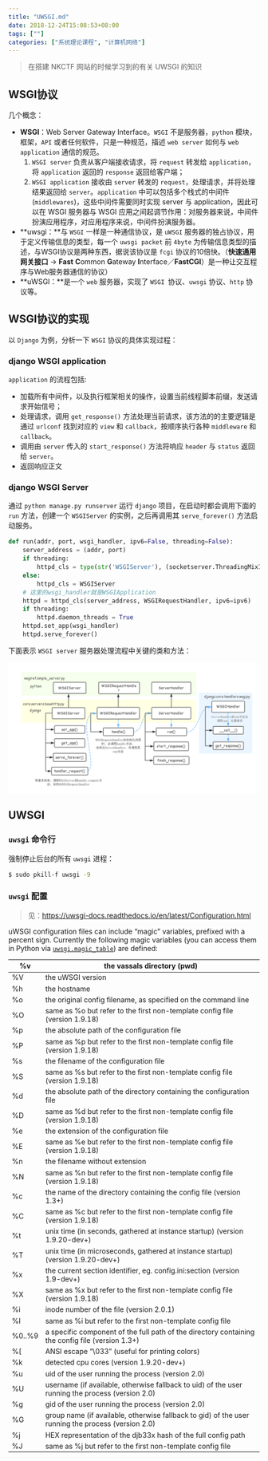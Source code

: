 ```yaml
---
title: "UWSGI.md"
date: 2018-12-24T15:08:53+08:00
tags: [""]
categories: ["系统理论课程", "计算机网络"]
---
```


> 在搭建 NKCTF 网站的时候学习到的有关 UWSGI 的知识

## WSGI协议

几个概念：

- **WSGI**：Web Server Gateway Interface。`WSGI` 不是服务器，`python` 模块，框架，`API` 或者任何软件，只是一种规范，描述 `web server` 如何与 `web application` 通信的规范。
  1. `WSGI server` 负责从客户端接收请求，将 `request` 转发给 `application`，将 `application` 返回的 `response` 返回给客户端；
  2. `WSGI application` 接收由 `server` 转发的 `request`，处理请求，并将处理结果返回给 `server`。`application` 中可以包括多个栈式的中间件(`middlewares`)，这些中间件需要同时实现 server 与 application，因此可以在 WSGI 服务器与 WSGI 应用之间起调节作用：对服务器来说，中间件扮演应用程序，对应用程序来说，中间件扮演服务器。
- **uwsgi：**与 `WSGI` 一样是一种通信协议，是 `uWSGI` 服务器的独占协议，用于定义传输信息的类型，每一个 `uwsgi packet` 前 `4byte` 为传输信息类型的描述，与WSGI协议是两种东西，据说该协议是 `fcgi` 协议的10倍快。（**快速通用网关接口** &rarr; **Fast** **C**ommon **G**ateway **I**nterface／**FastCGI**）是一种让交互程序与Web服务器通信的协议）
- **uWSGI：**是一个 `web` 服务器，实现了 `WSGI `协议、`uwsgi` 协议、`http` 协议等。

## WSGI协议的实现

以 `Django` 为例，分析一下 `WSGI` 协议的具体实现过程：

### django WSGI application

`application` 的流程包括:

- 加载所有中间件，以及执行框架相关的操作，设置当前线程脚本前缀，发送请求开始信号；
- 处理请求，调用 `get_response()` 方法处理当前请求，该方法的的主要逻辑是通过 `urlconf` 找到对应的 `view` 和 `callback`，按顺序执行各种 `middleware` 和 `callback`。
- 调用由 `server` 传入的 `start_response()` 方法将响应 `header` 与 `status` 返回给 `server`。
- 返回响应正文

### django WSGI Server

通过 `python manage.py runserver` 运行 `django` 项目，在启动时都会调用下面的 `run` 方法，创建一个 `WSGIServer` 的实例，之后再调用其 `serve_forever()` 方法启动服务。

```python
def run(addr, port, wsgi_handler, ipv6=False, threading=False):
    server_address = (addr, port)
    if threading:
        httpd_cls = type(str('WSGIServer'), (socketserver.ThreadingMixIn, WSGIServer), {})
    else:
        httpd_cls = WSGIServer
    # 这里的wsgi_handler就是WSGIApplication
    httpd = httpd_cls(server_address, WSGIRequestHandler, ipv6=ipv6)
    if threading:
        httpd.daemon_threads = True
    httpd.set_app(wsgi_handler)
    httpd.serve_forever()
```



下面表示 `WSGI server` 服务器处理流程中关键的类和方法：

![Server](WSGI-Django_Server.png)

## UWSGI

### `uwsgi` 命令行

强制停止后台的所有 `uwsgi` 进程：

```bash
$ sudo pkill-f uwsgi -9
```

### `uwsgi` 配置

> 见：https://uwsgi-docs.readthedocs.io/en/latest/Configuration.html

uWSGI configuration files can include “magic” variables, prefixed with a percent sign. Currently the following magic variables (you can access them in Python via [`uwsgi.magic_table`](https://uwsgi-docs.readthedocs.io/en/latest/PythonModule.html#uwsgi.magic_table)) are defined:

| %v     | the vassals directory (pwd)                                  |
| ------ | ------------------------------------------------------------ |
| %V     | the uWSGI version                                            |
| %h     | the hostname                                                 |
| %o     | the original config filename, as specified on the command line |
| %O     | same as %o but refer to the first non-template config file (version 1.9.18) |
| %p     | the absolute path of the configuration file                  |
| %P     | same as %p but refer to the first non-template config file (version 1.9.18) |
| %s     | the filename of the configuration file                       |
| %S     | same as %s but refer to the first non-template config file (version 1.9.18) |
| %d     | the absolute path of the directory containing the configuration file |
| %D     | same as %d but refer to the first non-template config file (version 1.9.18) |
| %e     | the extension of the configuration file                      |
| %E     | same as %e but refer to the first non-template config file (version 1.9.18) |
| %n     | the filename without extension                               |
| %N     | same as %n but refer to the first non-template config file (version 1.9.18) |
| %c     | the name of the directory containing the config file (version 1.3+) |
| %C     | same as %c but refer to the first non-template config file (version 1.9.18) |
| %t     | unix time (in seconds, gathered at instance startup) (version 1.9.20-dev+) |
| %T     | unix time (in microseconds, gathered at instance startup) (version 1.9.20-dev+) |
| %x     | the current section identifier, eg. config.ini:section (version 1.9-dev+) |
| %X     | same as %x but refer to the first non-template config file (version 1.9.18) |
| %i     | inode number of the file (version 2.0.1)                     |
| %I     | same as %i but refer to the first non-template config file   |
| %0..%9 | a specific component of the full path of the directory containing the config file (version 1.3+) |
| %[     | ANSI escape “\033” (useful for printing colors)              |
| %k     | detected cpu cores (version 1.9.20-dev+)                     |
| %u     | uid of the user running the process (version 2.0)            |
| %U     | username (if available, otherwise fallback to uid) of the user running the process (version 2.0) |
| %g     | gid of the user running the process (version 2.0)            |
| %G     | group name (if available, otherwise fallback to gid) of the user running the process (version 2.0) |
| %j     | HEX representation of the djb33x hash of the full config path |
| %J     | same as %j but refer to the first non-template config file   |


